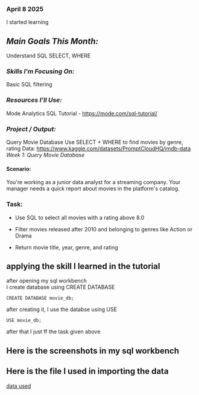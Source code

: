 ### April 8 2025 
I started learning 


## *Main Goals This Month:*   
Understand SQL SELECT, WHERE
        
### *Skills I’m Focusing On:*  
Basic SQL filtering

### *Resources I’ll Use:*
  Mode Analytics SQL Tutorial - https://mode.com/sql-tutorial/

### *Project / Output:*
Query Movie Database
Use SELECT + WHERE to find movies by genre, rating
Data: https://www.kaggle.com/datasets/PromptCloudHQ/imdb-data
*Week 1: Query Movie Database*

#### Scenario:   
You're working as a junior data analyst for a streaming company. Your manager needs a quick report about movies in the platform's catalog.

### Task:

- Use SQL to select all movies with a rating above 8.0

- Filter movies released after 2010 and belonging to genres like Action or Drama

- Return movie title, year, genre, and rating

## applying the skill I learned in the tutorial  
after opening my sql workbench   
I create database using  CREATE DATABASE
```
CREATE DATABASE movie_db;
```
after creating it, I use the databse using USE 
``` 
USE movie_db;
```
after that I just ff the task given above

## Here is the screenshots in my sql workbench
[](image/selecting%20movie_tbl.png)

[](image/rating%208%20above.png)

[](image/action%20or%20drama.png)

[](image/only%20item.png)

## Here is the file I used in importing the data
[data used](files/IMDB-Movie-Data.csv)
